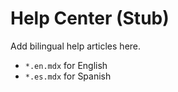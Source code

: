# Help Center (Stub)


Add bilingual help articles here.
- `*.en.mdx` for English
- `*.es.mdx` for Spanish